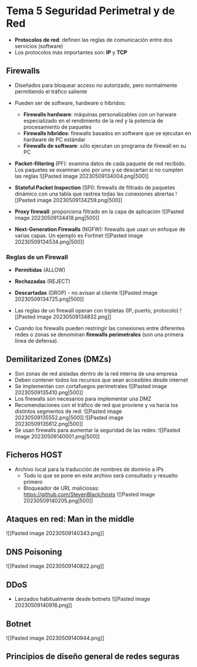 # Tema 5 Seguridad Perimetral y de Red

- **Protocolos de red**: definen las reglas de comunicación entre dos servicios (software)
- Los protocolos más importantes son: **IP** y **TCP**

## Firewalls
- Diseñados para bloquear acceso no autorizado, pero normalmente permitiendo el tráfico saliente
- Pueden ser de software, hardware o híbridos:
	- **Firewalls hardware**: máquinas personalizables con un harware especializado en el rendimiento de la red y la potencia de procesamiento de paquetes
	- **Firewalls híbridos**: firewalls basados en software que se ejecutan en hardware de PC estándar
	- **Firewalls de software**: sólo ejecutan un programa de firewall en su PC

- **Packet-filtering** (PF): examina datos de cada paquete de red recibido. Los paquetes se examinan uno por uno y se descartan si no cumplen las reglas
![[Pasted image 20230509134004.png|500]]
- **Stateful Packet Inspection** (SPI): firewalls de filtrado de paquetes dinámico con una tabla que rastrea todas las conexiones abiertas
![[Pasted image 20230509134259.png|500]]
- **Proxy firewall**: proporciona filtrado en la capa de aplicación
![[Pasted image 20230509134418.png|500]]
- **Next-Generation Firewalls** (NGFW): firewalls que usan un enfoque de varias capas. Un ejemplo es Fortinet
![[Pasted image 20230509134534.png|500]]

### Reglas de un Firewall
- **Permitidas** (ALLOW)
- **Rechazadas** (REJECT)
- **Descartadas** (DROP) - no avisan al cliente
![[Pasted image 20230509134725.png|500]]

- Las reglas de un firewall operan con tripletas (IP, puerto, protocolo)
![[Pasted image 20230509134832.png]]
- Cuando los firewalls pueden restringir las conexiones entre diferentes redes o zonas se denominan **firewalls perimetrales** (son una primera línea de defensa).

## Demilitarized Zones (DMZs)
- Son zonas de red aisladas dentro de la red interna de una empresa
- Deben contener todos los recursos que sean accesibles desde internet
- Se implementan con cortafuegos perimetrales
![[Pasted image 20230509135410.png|500]]
- Los firewalls son necesarios para implementar una DMZ
- Recomendaciones con el tráfico de red que proviene y va hacia los distintos segmentos de red:
![[Pasted image 20230509135552.png|500]]
![[Pasted image 20230509135612.png|500]]
- Se usan firewalls para aumentar la seguridad de las redes:
![[Pasted image 20230509140001.png|500]]

## Ficheros HOST
- Archivo local para la traducción de nombres de dominio a IPs
	- Todo lo que se pone en este archivo será consultado y resuelto primero
	- Bloqueador de URL maliciosas: https://github.com/StevenBlack/hosts
![[Pasted image 20230509140205.png|500]]

## Ataques en red: Man in the middle
![[Pasted image 20230509140343.png]]

## DNS Poisoning
![[Pasted image 20230509140822.png]]

## DDoS
- Lanzados habitualmente desde botnets
![[Pasted image 20230509140916.png]]

## Botnet
![[Pasted image 20230509140944.png]]

## Principios de diseño general de redes seguras


